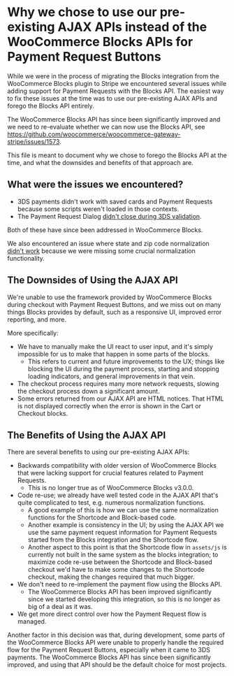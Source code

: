 # Why we chose to use our pre-existing AJAX APIs instead of the WooCommerce Blocks APIs for Payment Request Buttons

While we were in the process of migrating the Blocks integration from the WooCommerce Blocks plugin to Stripe we encountered several issues while adding support for Payment Requests with the Blocks API. The easiest way to fix these issues at the time was to use our pre-existing AJAX APIs and forego the Blocks API entirely.

The WooCommerce Blocks API has since been significantly improved and we need to re-evaluate whether we can now use the Blocks API, see https://github.com/woocommerce/woocommerce-gateway-stripe/issues/1573.

This file is meant to document why we chose to forego the Blocks API at the time, and what the downsides and benefits of that approach are.

## What were the issues we encountered?

-   3DS payments didn't work with saved cards and Payment Requests because some scripts weren't loaded in those contexts.
-   The Payment Request Dialog [didn't close during 3DS validation](https://github.com/woocommerce/woocommerce-gateway-stripe/pull/1467#discussion_r623877272).

Both of these have since been addressed in WooCommerce Blocks.

We also encountered an issue where state and zip code normalization [didn't work](https://github.com/woocommerce/woocommerce-gateway-stripe/issues/1518) because we were missing some crucial normalization functionality.

## The Downsides of Using the AJAX API

We're unable to use the framework provided by WooCommerce Blocks during checkout with Payment Request Buttons, and we miss out on many things Blocks provides by default, such as a responsive UI, improved error reporting, and more.

More specifically:

-   We have to manually make the UI react to user input, and it's simply impossible for us to make that happen in some parts of the blocks.
    -   This refers to current and future improvements to the UX; things like blocking the UI during the payment process, starting and stopping loading indicators, and general improvements in that vein.
-   The checkout process requires many more network requests, slowing the checkout process down a significant amount.
-   Some errors returned from our AJAX API are HTML notices. That HTML is not displayed correctly when the error is shown in the Cart or Checkout blocks.

## The Benefits of Using the AJAX API

There are several benefits to using our pre-existing AJAX APIs:

-   Backwards compatibility with older version of WooCommerce Blocks that were lacking support for crucial features related to Payment Requests.
    -   This is no longer true as of WooCommerce Blocks v3.0.0.
-   Code re-use; we already have well tested code in the AJAX API that's quite complicated to test, e.g. numerous normalization functions.
    -   A good example of this is how we can use the same normalization functions for the Shortcode and Block-based code.
    -   Another example is consistency in the UI; by using the AJAX API we use the same payment request information for Payment Requests started from the Blocks integration and the Shortcode flow.
    -   Another aspect to this point is that the Shortcode flow in `assets/js` is currently not built in the same system as the blocks integration; to maximize code re-use between the Shortcode and Block-based checkout we'd have to make some changes to the Shortcode checkout, making the changes required that much bigger.
-   We don't need to re-implement the payment flow using the Blocks API.
    -   The WooCommerce Blocks API has been improved significantly since we started developing this integration, so this is no longer as big of a deal as it was.
-   We get more direct control over how the Payment Request flow is managed.

Another factor in this decision was that, during development, some parts of the WooCommerce Blocks API were unable to properly handle the required flow for the Payment Request Buttons, especially when it came to 3DS payments. The WooCommerce Blocks API has since been significantly improved, and using that API should be the default choice for most projects.
